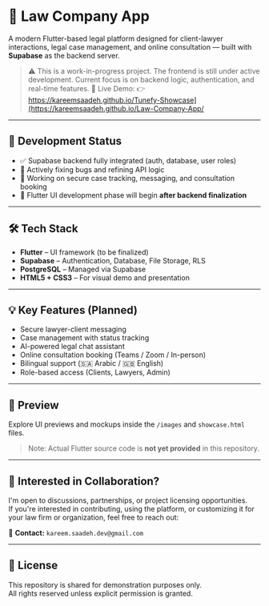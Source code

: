 # 📱 Law Company App

A modern Flutter-based legal platform designed for client-lawyer interactions, legal case management, and online consultation — built with **Supabase** as the backend server.

> ⚠️ This is a work-in-progress project. The frontend is still under active development. Current focus is on backend logic, authentication, and real-time features.
🔗 Live Demo:
👉 https://kareemsaadeh.github.io/Tunefy-Showcase](https://kareemsaadeh.github.io/Law-Company-App/
---

## 🚧 Development Status

- ✅ Supabase backend fully integrated (auth, database, user roles)
- 🐛 Actively fixing bugs and refining API logic
- 🧪 Working on secure case tracking, messaging, and consultation booking
- 🎯 Flutter UI development phase will begin **after backend finalization**

---

## 🛠️ Tech Stack

- **Flutter** – UI framework (to be finalized)
- **Supabase** – Authentication, Database, File Storage, RLS
- **PostgreSQL** – Managed via Supabase
- **HTML5 + CSS3** – For visual demo and presentation

---

## 💡 Key Features (Planned)

- Secure lawyer-client messaging
- Case management with status tracking
- AI-powered legal chat assistant
- Online consultation booking (Teams / Zoom / In-person)
- Bilingual support (🇸🇦 Arabic / 🇬🇧 English)
- Role-based access (Clients, Lawyers, Admin)

---

## 📸 Preview

Explore UI previews and mockups inside the `/images` and `showcase.html` files.

> Note: Actual Flutter source code is **not yet provided** in this repository.

---

## 🤝 Interested in Collaboration?

I'm open to discussions, partnerships, or project licensing opportunities.  
If you're interested in contributing, using the platform, or customizing it for your law firm or organization, feel free to reach out:

📧 **Contact:** `kareem.saadeh.dev@gmail.com`

---

## 📄 License

This repository is shared for demonstration purposes only.  
All rights reserved unless explicit permission is granted.
